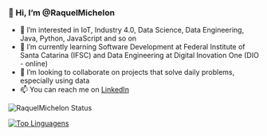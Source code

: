 ### 👋  Hi, I’m @RaquelMichelon
- 👀  I’m interested in IoT, Industry 4.0, Data Science, Data Engineering, Java, Python, JavaScript and so on
- 🌱  I’m currently learning Software Development at Federal Institute of Santa Catarina (IFSC) and Data Engineering at Digital Inovation One (DIO - online)
- 💞️  I’m looking to collaborate on projects that solve daily problems, especially using data
- 📫  You can reach me on [LinkedIn](https://www.linkedin.com/in/raquel-darelli-michelon-0068b0182/)


![RaquelMichelon Status](https://github-readme-stats.vercel.app/api?username=RaquelMichelon&show_icons=true)

[![Top Linguagens](https://github-readme-stats.vercel.app/api/top-langs/?username=RaquelMichelon&layout=compact)](https://github.com/anuraghazra/github-readme-stats)
<!--
**RaquelMichelon/RaquelMichelon** is a ✨ _special_ ✨ repository because its `README.md` (this file) appears on your GitHub profile.

Here are some ideas to get you started:

- 🔭 I’m currently working on ...
- 🌱 I’m currently learning ...
- 👯 I’m looking to collaborate on ...
- 🤔 I’m looking for help with ...
- 💬 Ask me about ...
- 📫 How to reach me: ...
- 😄 Pronouns: ...
- ⚡ Fun fact: ...
-->
